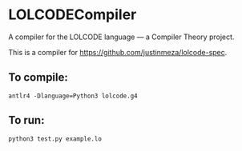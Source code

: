 # LOLCODECompiler
A compiler for the LOLCODE language &mdash; a Compiler Theory project.

This is a compiler for https://github.com/justinmeza/lolcode-spec.

## To compile:

    antlr4 -Dlanguage=Python3 lolcode.g4
    

## To run:

    python3 test.py example.lo 
